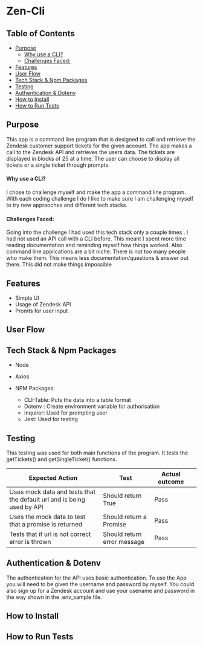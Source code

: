 # **Zen-Cli**
## Table of Contents
 * [Purpose](#purpose)
      - [Why use a CLI?](#why-use-a-cli-)
      - [Challenges Faced:](#challenges-faced-)
  * [Features](#features)
  * [User Flow](#user-flow)
  * [Tech Stack & Npm Packages](#tech-stack---npm-packages)
  * [Testing](#testing)
  * [Authentication & Dotenv](#authentication---dotenv)
  * [How to Install](#how-to-install)
  * [How to Run Tests](#how-to-run-tests)



## Purpose

This app is a command line program that is designed to call and retrieve the Zendesk customer support tickets for the given account.  The app makes a call to the Zendesk API and retrieves the users data.  The tickets are displayed in blocks of 25 at a time.  The user can choose to display all tickets or a single ticket through prompts.  

#### Why use a CLI?

I chose to challenge myself and make the app a command line program.  With each coding challenge I do I like to make sure I am challenging myself to try new appraoches and different tech stacks.   

#### Challenges Faced:

Going into the challenge I had used this tech stack only a couple times .  I had not used an API call with a CLI before.  This meant I spent more time reading documentation and reminding myself how things worked.  Also command line applications are a bit niche.  There is not too many people who make them.  This means less documentation/questions & answer out there.  This did not make things impossible 

## Features

- Simple UI
- Usage of Zendesk API
- Promts for user input



## User Flow

## Tech Stack & Npm Packages

- Node

- Axios
- NPM Packages: 
  - CLI-Table: Puts the data into a table format
  - Dotenv : Create environment variable for authorisation
  - inquirer: Used for prompting user 
  - Jest: Used for testing



## Testing

This testing was used for both main functions of the program.  It tests the getTickets() and getSingleTicket() functions.

| Expected Action                                              | Test                        | Actual outcome |      |
| ------------------------------------------------------------ | --------------------------- | -------------- | ---- |
| Uses mock data and tests that the default url and  is being used by API | Should return True          | Pass           |      |
| Uses the mock data to test that a promise is returned        | Should return a Promise     | Pass           |      |
| Tests that if url is not correct error is thrown             | Should return error message | Pass           |      |



## Authentication & Dotenv

The authentication for the API uses basic authentication.  To use the App you will need to be given the username and password by myself.  You could also sign up for a Zendesk account and use your usename and password in the way shown in the .env_sample file.  

## How to Install

## How to Run Tests
